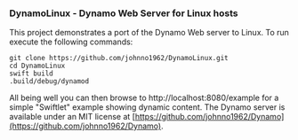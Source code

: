 ### DynamoLinux - Dynamo Web Server for Linux hosts

This project demonstrates a port of the Dynamo Web server to Linux. To run execute the following commands:

    git clone https://github.com/johnno1962/DynamoLinux.git
    cd DynamoLinux
    swift build
    .build/debug/dynamod

All being well you can then browse to http://localhost:8080/example for a simple "Swiftlet" example
showing dynamic content. The Dynamo server is available under an MIT license at 
[https://github.com/johnno1962/Dynamo](https://github.com/johnno1962/Dynamo).
